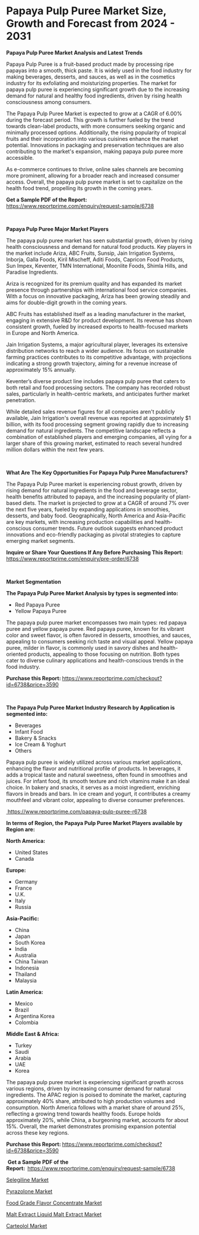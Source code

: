 <p><h1>Papaya Pulp Puree Market Size, Growth and Forecast from 2024 - 2031</h1></p><p><strong>Papaya Pulp Puree Market Analysis and Latest Trends</strong></p>
<p><p>Papaya Pulp Puree is a fruit-based product made by processing ripe papayas into a smooth, thick paste. It is widely used in the food industry for making beverages, desserts, and sauces, as well as in the cosmetics industry for its exfoliating and moisturizing properties. The market for papaya pulp puree is experiencing significant growth due to the increasing demand for natural and healthy food ingredients, driven by rising health consciousness among consumers.</p><p>The Papaya Pulp Puree Market is expected to grow at a CAGR of 6.00% during the forecast period. This growth is further fueled by the trend towards clean-label products, with more consumers seeking organic and minimally processed options. Additionally, the rising popularity of tropical fruits and their incorporation into various cuisines enhance the market potential. Innovations in packaging and preservation techniques are also contributing to the market's expansion, making papaya pulp puree more accessible.</p><p>As e-commerce continues to thrive, online sales channels are becoming more prominent, allowing for a broader reach and increased consumer access. Overall, the papaya pulp puree market is set to capitalize on the health food trend, propelling its growth in the coming years.</p></p>
<p><strong>Get a Sample PDF of the Report:&nbsp;</strong> <a href="https://www.reportprime.com/enquiry/request-sample/6738?utm_campaign=1347&utm_medium=2&utm_source=Github&utm_content=ia&utm_term=10102024&utm_id=papaya-pulp-puree">https://www.reportprime.com/enquiry/request-sample/6738</a></p>
<p>&nbsp;</p>
<p><strong>Papaya Pulp Puree Major Market Players</strong></p>
<p><p>The papaya pulp puree market has seen substantial growth, driven by rising health consciousness and demand for natural food products. Key players in the market include Ariza, ABC Fruits, Sunsip, Jain Irrigation Systems, Inborja, Galla Foods, Kiril Mischeff, Aditi Foods, Capricon Food Products, Sun Impex, Keventer, TMN International, Moonlite Foods, Shimla Hills, and Paradise Ingredients. </p><p>Ariza is recognized for its premium quality and has expanded its market presence through partnerships with international food service companies. With a focus on innovative packaging, Ariza has been growing steadily and aims for double-digit growth in the coming years.</p><p>ABC Fruits has established itself as a leading manufacturer in the market, engaging in extensive R&D for product development. Its revenue has shown consistent growth, fueled by increased exports to health-focused markets in Europe and North America.</p><p>Jain Irrigation Systems, a major agricultural player, leverages its extensive distribution networks to reach a wider audience. Its focus on sustainable farming practices contributes to its competitive advantage, with projections indicating a strong growth trajectory, aiming for a revenue increase of approximately 15% annually.</p><p>Keventer’s diverse product line includes papaya pulp puree that caters to both retail and food processing sectors. The company has recorded robust sales, particularly in health-centric markets, and anticipates further market penetration.</p><p>While detailed sales revenue figures for all companies aren't publicly available, Jain Irrigation's overall revenue was reported at approximately $1 billion, with its food processing segment growing rapidly due to increasing demand for natural ingredients. The competitive landscape reflects a combination of established players and emerging companies, all vying for a larger share of this growing market, estimated to reach several hundred million dollars within the next few years.</p></p>
<p>&nbsp;</p>
<p><strong>What Are The Key Opportunities For Papaya Pulp Puree Manufacturers?</strong></p>
<p><p>The Papaya Pulp Puree market is experiencing robust growth, driven by rising demand for natural ingredients in the food and beverage sector, health benefits attributed to papaya, and the increasing popularity of plant-based diets. The market is projected to grow at a CAGR of around 7% over the next five years, fueled by expanding applications in smoothies, desserts, and baby food. Geographically, North America and Asia-Pacific are key markets, with increasing production capabilities and health-conscious consumer trends. Future outlook suggests enhanced product innovations and eco-friendly packaging as pivotal strategies to capture emerging market segments.</p></p>
<p><strong>Inquire or Share Your Questions If Any Before Purchasing This Report:</strong> <a href="https://www.reportprime.com/enquiry/pre-order/6738?utm_campaign=1347&utm_medium=2&utm_source=Github&utm_content=ia&utm_term=10102024&utm_id=papaya-pulp-puree">https://www.reportprime.com/enquiry/pre-order/6738</a></p>
<p>&nbsp;</p>
<p><strong>Market Segmentation</strong></p>
<p><strong>The Papaya Pulp Puree Market Analysis by types is segmented into:</strong></p>
<p><ul><li>Red Papaya Puree</li><li>Yellow Papaya Puree</li></ul></p>
<p><p>The papaya pulp puree market encompasses two main types: red papaya puree and yellow papaya puree. Red papaya puree, known for its vibrant color and sweet flavor, is often favored in desserts, smoothies, and sauces, appealing to consumers seeking rich taste and visual appeal. Yellow papaya puree, milder in flavor, is commonly used in savory dishes and health-oriented products, appealing to those focusing on nutrition. Both types cater to diverse culinary applications and health-conscious trends in the food industry.</p></p>
<p><strong>Purchase this Report:&nbsp;</strong><a href="https://www.reportprime.com/checkout?id=6738&price=3590&utm_campaign=1347&utm_medium=2&utm_source=Github&utm_content=ia&utm_term=10102024&utm_id=papaya-pulp-puree">https://www.reportprime.com/checkout?id=6738&price=3590</a></p>
<p>&nbsp;</p>
<p><strong>The Papaya Pulp Puree Market Industry Research by Application is segmented into:</strong></p>
<p><ul><li>Beverages</li><li>Infant Food</li><li>Bakery & Snacks</li><li>Ice Cream & Yoghurt</li><li>Others</li></ul></p>
<p><p>Papaya pulp puree is widely utilized across various market applications, enhancing the flavor and nutritional profile of products. In beverages, it adds a tropical taste and natural sweetness, often found in smoothies and juices. For infant food, its smooth texture and rich vitamins make it an ideal choice. In bakery and snacks, it serves as a moist ingredient, enriching flavors in breads and bars. In ice cream and yogurt, it contributes a creamy mouthfeel and vibrant color, appealing to diverse consumer preferences.</p></p>
<p><a href="https://www.reportprime.com/papaya-pulp-puree-r6738?utm_campaign=1347&utm_medium=2&utm_source=Github&utm_content=ia&utm_term=10102024&utm_id=papaya-pulp-puree">&nbsp;https://www.reportprime.com/papaya-pulp-puree-r6738</a></p>
<p><strong>In terms of Region, the Papaya Pulp Puree Market Players available by Region are:</strong></p>
<p>
    <p> <strong> North America: </strong>
        <ul>
            <li>United States</li>
            <li>Canada</li>
        </ul>
        </p> 
    <p> <strong> Europe: </strong>
        <ul>
            <li>Germany</li>
            <li>France</li>
            <li>U.K.</li>
            <li>Italy</li>
            <li>Russia</li>
        </ul>
        </p> 
    <p> <strong> Asia-Pacific: </strong>
        <ul>
            <li>China</li>
            <li>Japan</li>
            <li>South Korea</li>
            <li>India</li>
            <li>Australia</li>
            <li>China Taiwan</li>
            <li>Indonesia</li>
            <li>Thailand</li>
            <li>Malaysia</li>
        </ul>
        </p> 
    <p> <strong> Latin America: </strong>
        <ul>
            <li>Mexico</li>
            <li>Brazil</li>
            <li>Argentina Korea</li>
            <li>Colombia</li>
        </ul>
        </p> 
    <p> <strong> Middle East & Africa: </strong>
        <ul>
            <li>Turkey</li>
            <li>Saudi</li>
            <li>Arabia</li>
            <li>UAE</li>
            <li>Korea</li>
        </ul>
    </p>
    </p>
<p><p>The papaya pulp puree market is experiencing significant growth across various regions, driven by increasing consumer demand for natural ingredients. The APAC region is poised to dominate the market, capturing approximately 40% share, attributed to high production volumes and consumption. North America follows with a market share of around 25%, reflecting a growing trend towards healthy foods. Europe holds approximately 20%, while China, a burgeoning market, accounts for about 15%. Overall, the market demonstrates promising expansion potential across these key regions.</p></p>
<p><strong>Purchase this Report: </strong><a href="https://www.reportprime.com/checkout?id=6738&price=3590&utm_campaign=1347&utm_medium=2&utm_source=Github&utm_content=ia&utm_term=10102024&utm_id=papaya-pulp-puree">https://www.reportprime.com/checkout?id=6738&price=3590</a></p>
<p>&nbsp;<strong>Get a Sample PDF of the Report:&nbsp;&nbsp;</strong><a href="https://www.reportprime.com/enquiry/request-sample/6738?utm_campaign=1347&utm_medium=2&utm_source=Github&utm_content=ia&utm_term=10102024&utm_id=papaya-pulp-puree">https://www.reportprime.com/enquiry/request-sample/6738</a></p>
<p><strong></strong></p>
<p><p><a href="https://www.linkedin.com/pulse/selegiline-industry-insights-report-analyzing-market-trends-applications-jugdc?utm_campaign=1347&utm_medium=2&utm_source=Github&utm_content=ia&utm_term=10102024&utm_id=papaya-pulp-puree">Selegiline Market</a></p><p><a href="https://www.linkedin.com/pulse/in-depth-pyrazolone-market-review-size-share-117cagr-growth-analysis-zsgoc?utm_campaign=1347&utm_medium=2&utm_source=Github&utm_content=ia&utm_term=10102024&utm_id=papaya-pulp-puree">Pyrazolone Market</a></p><p><a href="https://issuu.com/reportprime-2/docs/food-grade-flavor-concentrate-marke_f34d2acc361ac6?utm_campaign=1347&utm_medium=2&utm_source=Github&utm_content=ia&utm_term=10102024&utm_id=papaya-pulp-puree">Food Grade Flavor Concentrate Market</a></p><p><a href="https://issuu.com/reportprime-2/docs/malt-extract-liquid-malt-extract-ma_dd3e8304e0e076?utm_campaign=1347&utm_medium=2&utm_source=Github&utm_content=ia&utm_term=10102024&utm_id=papaya-pulp-puree">Malt Extract Liquid Malt Extract Market</a></p><p><a href="https://www.linkedin.com/pulse/mapping-carteolol-market-trends-challenges-breakthroughs-2024-1bsmc?utm_campaign=1347&utm_medium=2&utm_source=Github&utm_content=ia&utm_term=10102024&utm_id=papaya-pulp-puree">Carteolol Market</a></p></p>